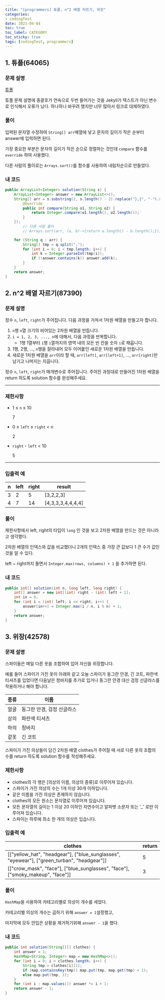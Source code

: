 ```yaml
---
title: "[programmers] 튜플, n^2 배열 자르기, 위장"
categories:
- codingTest
date: 2023-04-04
toc: true
toc_label: CATEGORY
toc_sticky: true
tags: [codingTest, programmers]
---
```



## 1. 튜플(64065)
### 문제 설명
[튜플](https://school.programmers.co.kr/learn/courses/30/lessons/64065)



튜플 문제 설명에 중괄호가 연속으로 두번 들어가는 것을 Jekyll가 텍스트가 아닌 변수로 인식해서 오류가 났다.
하나하나 바꾸려 했지만 너무 많아서 링크로 대체하였다.



### 풀이

입력된 문자열 수정하여 `String[] arr`배열에 넣고 문자의 길이가 작은 순부터 answer에 입력하면 된다.

가장 중요한 부분은 문자의 길이가 작은 순으로 정렬하는 것인데 `compare` 함수를 `override` 하여 사용했다. 

다른 사람의 풀이로는 `Arrays.sort()`를 함수를 사용하여 내림차순으로 만들었다.

### 내 코드

```java
public ArrayList<Integer> solution(String s) {
    ArrayList<Integer> answer = new ArrayList<>();
    String[] arr = s.substring(2, s.length() - 2).replace("},{", "-").split("-");    Arrays.sort(arr, new Comparator<String>() {
        @Override
        public int compare(String o1, String o2) {
            return Integer.compare(o1.length(), o2.length());
        }
    });
		// 다른 사람 풀이
		// Arrays.sort(arr, (a, b)->{return a.length() - b.length();});

    for (String q : arr) {
        String[] tmp = q.split(",");
        for (int i = 0; i < tmp.length; i++) {
            int k = Integer.parseInt(tmp[i]);
            if (!answer.contains(k)) answer.add(k);
        }
    }
    return answer;
}
```

## 2. n^2 배열 자르기(87390)

### **문제 설명**

정수 `n`, `left`, `right`가 주어집니다. 다음 과정을 거쳐서 1차원 배열을 만들고자 합니다.

1. `n`행 `n`열 크기의 비어있는 2차원 배열을 만듭니다.
2. `i = 1, 2, 3, ..., n`에 대해서, 다음 과정을 반복합니다.
    - 1행 1열부터 `i`행 `i`열까지의 영역 내의 모든 빈 칸을 숫자 `i`로 채웁니다.
3. 1행, 2행, ..., `n`행을 잘라내어 모두 이어붙인 새로운 1차원 배열을 만듭니다.
4. 새로운 1차원 배열을 `arr`이라 할 때, `arr[left]`, `arr[left+1]`, ..., `arr[right]`만 남기고 나머지는 지웁니다.

정수 `n`, `left`, `right`가 매개변수로 주어집니다. 주어진 과정대로 만들어진 1차원 배열을 return 하도록 solution 함수를 완성해주세요.

---

### 제한사항

- 1 ≤ `n` ≤ 10
    
    7
    
- 0 ≤ `left` ≤ `right` < n
    
    2
    
- `right` - `left` < 10
    
    5
    

---

### 입출력 예

| n | left | right | result |
| --- | --- | --- | --- |
| 3 | 2 | 5 | [3,2,2,3] |
| 4 | 7 | 14 | [4,3,3,3,4,4,4,4] |

### 풀이

제한사항에서 left, right의 타입이 `long` 인 것을 보고 2차원 배열을 만드는 것은 아니라고 생각했다.

2차원 배열의 인덱스와 값을 비교했더니 2개의 인덱스 중 가장 큰 값보다 1 큰 수가 값인 것을 알 수 있다.

left ~ right까지 돌면서 `Integer.max(rows, columns) + 1` 을 추가하면 된다.

### 내 코드

```java
public int[] solution(int n, long left, long right) {
    int[] answer = new int[(int) right - (int) left + 1];
    int in = 0;
    for (int i = (int) left; i <= right; i++) {
        answer[in++] = Integer.max(i / n, i % n) + 1;
    }
    return answer;
}
```

## 3. 위장(42578)

### **문제 설명**

스파이들은 매일 다른 옷을 조합하여 입어 자신을 위장합니다.

예를 들어 스파이가 가진 옷이 아래와 같고 오늘 스파이가 동그란 안경, 긴 코트, 파란색 티셔츠를 입었다면 다음날은 청바지를 추가로 입거나 동그란 안경 대신 검정 선글라스를 착용하거나 해야 합니다.

| 종류 | 이름 |
| --- | --- |
| 얼굴 | 동그란 안경, 검정 선글라스 |
| 상의 | 파란색 티셔츠 |
| 하의 | 청바지 |
| 겉옷 | 긴 코트 |

스파이가 가진 의상들이 담긴 2차원 배열 clothes가 주어질 때 서로 다른 옷의 조합의 수를 return 하도록 solution 함수를 작성해주세요.

### 제한사항

- clothes의 각 행은 [의상의 이름, 의상의 종류]로 이루어져 있습니다.
- 스파이가 가진 의상의 수는 1개 이상 30개 이하입니다.
- 같은 이름을 가진 의상은 존재하지 않습니다.
- clothes의 모든 원소는 문자열로 이루어져 있습니다.
- 모든 문자열의 길이는 1 이상 20 이하인 자연수이고 알파벳 소문자 또는 '_' 로만 이루어져 있습니다.
- 스파이는 하루에 최소 한 개의 의상은 입습니다.

### 입출력 예

| clothes | return |
| --- | --- |
| [["yellow_hat", "headgear"], ["blue_sunglasses", "eyewear"], ["green_turban", "headgear"]] | 5 |
| [["crow_mask", "face"], ["blue_sunglasses", "face"], ["smoky_makeup", "face"]] | 3 |

### 풀이

`HashMap`을 사용하여 카테고리별로 의상이 개수를 세었다. 

카테고리별 의상의 개수는 곱하기 위해 `answer = 1`설정했고, 

마지막에 모두 안입은 상황을 제거하기위해 `answer - 1`을 했다.

### 내 코드

```java
public int solution(String[][] clothes) {
    int answer = 1;
    HashMap<String, Integer> map = new HashMap<>();
    for (int i = 0; i < clothes.length; i++) {
        String tmp = clothes[i][1];
        if (map.containsKey(tmp)) map.put(tmp, map.get(tmp) + 1);
        else map.put(tmp, 1);
    }
    for (int i : map.values()) answer *= i + 1;
    return answer - 1;
}
```